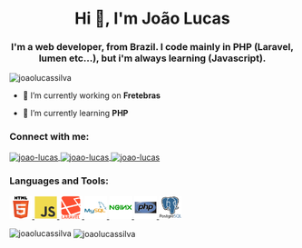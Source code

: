<h1 align="center">Hi 👋, I'm João Lucas</h1>
<h3 align="center">I'm a web developer, from Brazil. I code mainly in PHP (Laravel, lumen etc...), but i'm always learning (Javascript).</h3>

<p align="left"> <img src="https://komarev.com/ghpvc/?username=joaolucassilva" alt="joaolucassilva"/> </p>

- 🔭 I’m currently working on **Fretebras**

- 🌱 I’m currently learning **PHP**

<p align="left">
    <h3 align="left">Connect with me:</h3>
    <a href="https://twitter.com/joaoluc50765283" target="_blank">
        <img align="center" src="https://img.shields.io/badge/Twitter-1DA1F2?style=for-the-badge&logo=twitter&logoColor=white" alt="joao-lucas" style="max-width: 100%;"/>
    </a>
    <a href="https://linkedin.com/in/joao-lucas" target="_blank">
        <img align="center" src="https://img.shields.io/badge/LinkedIn-0077B5?style=for-the-badge&logo=linkedin&logoColor=white" alt="joao-lucas" style="max-width: 100%;"/>
    </a>
    <a href="https://leetcode.com/luccas332/" target="_blank">
        <img align="center" src="https://img.shields.io/badge/-LeetCode-FFA116?style=for-the-badge&logo=LeetCode&logoColor=black" alt="joao-lucas" style="max-width: 100%;"/>
    </a>
</p>

<h3 align="left">Languages and Tools:</h3>
<p align="left">
    <a href="https://www.w3.org/html/" target="_blank"> 
        <img src="https://raw.githubusercontent.com/devicons/devicon/2809b567852a4648062a2d3e7c1c531367458c0b/icons/html5/html5-original-wordmark.svg" alt="html5" width="40" height="40"/> 
    </a> 
    <a href="https://developer.mozilla.org/en-US/docs/Web/JavaScript" target="_blank"> 
        <img src="https://raw.githubusercontent.com/devicons/devicon/2809b567852a4648062a2d3e7c1c531367458c0b/icons/javascript/javascript-original.svg" alt="javascript" width="40" height="40"/> 
    </a> 
    <a href="https://laravel.com/" target="_blank"> 
        <img src="https://raw.githubusercontent.com/devicons/devicon/2809b567852a4648062a2d3e7c1c531367458c0b/icons/laravel/laravel-plain-wordmark.svg" alt="laravel" width="40" height="40"/> 
    </a>  
    <a href="https://www.mysql.com/" target="_blank"> 
        <img src="https://raw.githubusercontent.com/devicons/devicon/2809b567852a4648062a2d3e7c1c531367458c0b/icons/mysql/mysql-original-wordmark.svg" alt="mysql" width="40" height="40"/> 
    </a> 
    <a href="https://www.nginx.com" target="_blank"> 
        <img src="https://raw.githubusercontent.com/devicons/devicon/2809b567852a4648062a2d3e7c1c531367458c0b/icons/nginx/nginx-original.svg" alt="nginx" width="40" height="40"/> 
    </a> 
    <a href="https://www.php.net" target="_blank"> 
        <img src="https://raw.githubusercontent.com/devicons/devicon/2809b567852a4648062a2d3e7c1c531367458c0b/icons/php/php-original.svg" alt="php" width="40" height="40"/> 
    </a> 
    <a href="https://www.postgresql.org" target="_blank"> 
        <img src="https://raw.githubusercontent.com/devicons/devicon/2809b567852a4648062a2d3e7c1c531367458c0b/icons/postgresql/postgresql-original-wordmark.svg" alt="postgresql" width="40" height="40"/> 
    </a> 
</p>

<p><img align="left" src="https://github-readme-stats.vercel.app/api/top-langs/?username=joaolucassilva" alt="joaolucassilva" /></p>

<p>&nbsp;<img align="center" src="https://github-readme-stats.vercel.app/api?username=joaolucassilva&show_icons=true" alt="joaolucassilva" /></p>


